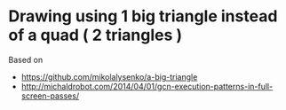 # Drawing using 1 big triangle instead of a quad ( 2 triangles )


Based on 
- https://github.com/mikolalysenko/a-big-triangle
- http://michaldrobot.com/2014/04/01/gcn-execution-patterns-in-full-screen-passes/


